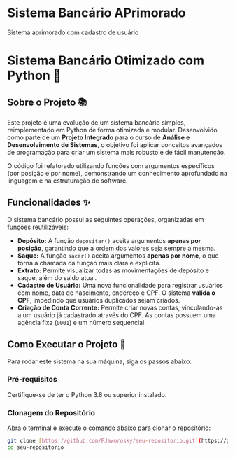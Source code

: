 # Sistema Bancário APrimorado
Sistema aprimorado com cadastro de usuário
# Sistema Bancário Otimizado com Python 🏦

## Sobre o Projeto 📚

Este projeto é uma evolução de um sistema bancário simples, reimplementado em Python de forma otimizada e modular. Desenvolvido como parte de um **Projeto Integrado** para o curso de **Análise e Desenvolvimento de Sistemas**, o objetivo foi aplicar conceitos avançados de programação para criar um sistema mais robusto e de fácil manutenção.

O código foi refatorado utilizando funções com argumentos específicos (por posição e por nome), demonstrando um conhecimento aprofundado na linguagem e na estruturação de software.

## Funcionalidades ✨

O sistema bancário possui as seguintes operações, organizadas em funções reutilizáveis:

-   **Depósito:** A função `depositar()` aceita argumentos **apenas por posição**, garantindo que a ordem dos valores seja sempre a mesma.
-   **Saque:** A função `sacar()` aceita argumentos **apenas por nome**, o que torna a chamada da função mais clara e explícita.
-   **Extrato:** Permite visualizar todas as movimentações de depósito e saque, além do saldo atual.
-   **Cadastro de Usuário:** Uma nova funcionalidade para registrar usuários com nome, data de nascimento, endereço e CPF. O sistema **valida o CPF**, impedindo que usuários duplicados sejam criados.
-   **Criação de Conta Corrente:** Permite criar novas contas, vinculando-as a um usuário já cadastrado através do CPF. As contas possuem uma agência fixa (`0001`) e um número sequencial.

## Como Executar o Projeto 🚀

Para rodar este sistema na sua máquina, siga os passos abaixo:

### Pré-requisitos
Certifique-se de ter o Python 3.8 ou superior instalado.

### Clonagem do Repositório
Abra o terminal e execute o comando abaixo para clonar o repositório:
```bash
git clone [https://github.com/PJaworosky/seu-repositorio.git](https://github.com/PJaworosky/seu-repositorio.git)
cd seu-repositorio
